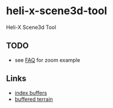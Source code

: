 # heli-x-scene3d-tool
Heli-X Scene3d Tool

## TODO

- see [FAQ](https://www.opengl.org/archives/resources/faq/technical/viewing.htm) for zoom example

## Links

- [index buffers](http://www.learnopengles.com/tag/index-buffer-object/)
- [buffered terrain](https://www.3dgep.com/multi-textured-terrain-in-opengl/)
